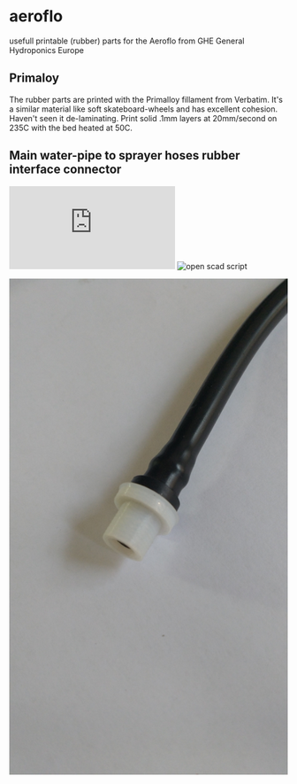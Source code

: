 # aeroflo
usefull printable (rubber) parts for the Aeroflo from GHE General Hydroponics Europe



## Primaloy
The rubber parts are printed with the Primalloy fillament from Verbatim. It's a similar material like soft skateboard-wheels and has excellent cohesion. Haven't seen it de-laminating. Print solid .1mm layers at 20mm/second on 235C with the bed heated at 50C.

## Main water-pipe to sprayer hoses rubber interface connector
![3d STL](https://github.com/uvoz/aeroflo/blob/master/aeroflo-sprayertopipe-connectorrubberII.stl)
![open scad script](https://github.com/uvoz/aeroflo/blob/master/aeroflo-sprayertopipe-connectorrubberII.scad)


![picture](https://github.com/uvoz/aeroflo/blob/master/aeroflo-sprayertopipe-connectorrubberII.jpg)

